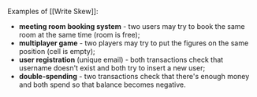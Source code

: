Examples of [[Write Skew]]:
- **meeting room booking system** - two users may try to book the same room at the same time (room is free);
- **multiplayer game** - two players may try to put the figures on the same position (cell is empty);
- **user registration** (unique email) - both transactions check that username doesn't exist and both try to insert a new user;
- **double-spending** - two transactions check that there's enough money and both spend so that balance becomes negative.
